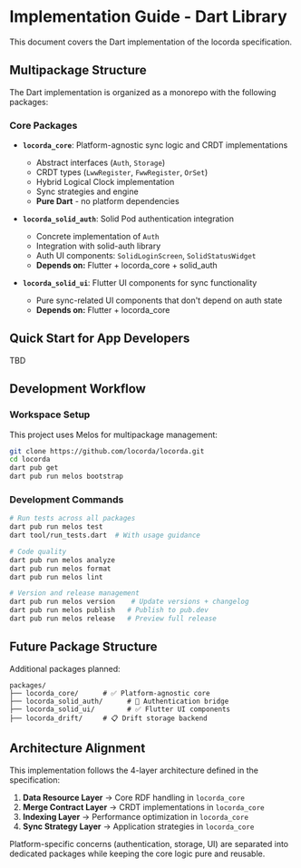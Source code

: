 # Implementation Guide - Dart Library

This document covers the Dart implementation of the locorda specification.

## Multipackage Structure

The Dart implementation is organized as a monorepo with the following packages:

### Core Packages

- **`locorda_core`**: Platform-agnostic sync logic and CRDT implementations
  - Abstract interfaces (`Auth`, `Storage`)
  - CRDT types (`LwwRegister`, `FwwRegister`, `OrSet`)
  - Hybrid Logical Clock implementation  
  - Sync strategies and engine
  - **Pure Dart** - no platform dependencies

- **`locorda_solid_auth`**: Solid Pod authentication integration
  - Concrete implementation of `Auth`
  - Integration with solid-auth library
  - Auth UI components: `SolidLoginScreen`, `SolidStatusWidget`
  - **Depends on:** Flutter + locorda_core + solid_auth

- **`locorda_solid_ui`**: Flutter UI components for sync functionality
  - Pure sync-related UI components that don't depend on auth state
  - **Depends on:** Flutter + locorda_core

## Quick Start for App Developers

TBD

## Development Workflow

### Workspace Setup

This project uses Melos for multipackage management:

```bash
git clone https://github.com/locorda/locorda.git
cd locorda
dart pub get
dart pub run melos bootstrap
```

### Development Commands

```bash
# Run tests across all packages
dart pub run melos test
dart tool/run_tests.dart  # With usage guidance

# Code quality
dart pub run melos analyze
dart pub run melos format
dart pub run melos lint

# Version and release management
dart pub run melos version    # Update versions + changelog
dart pub run melos publish   # Publish to pub.dev
dart pub run melos release   # Preview full release
```


## Future Package Structure

Additional packages planned:

```
packages/
├── locorda_core/      # ✅ Platform-agnostic core
├── locorda_solid_auth/      # 🚧 Authentication bridge  
├── locorda_solid_ui/        # ✅ Flutter UI components
├── locorda_drift/     # 📋 Drift storage backend
```

## Architecture Alignment

This implementation follows the 4-layer architecture defined in the specification:

1. **Data Resource Layer** → Core RDF handling in `locorda_core`
2. **Merge Contract Layer** → CRDT implementations in `locorda_core`  
3. **Indexing Layer** → Performance optimization in `locorda_core`
4. **Sync Strategy Layer** → Application strategies in `locorda_core`

Platform-specific concerns (authentication, storage, UI) are separated into dedicated packages while keeping the core logic pure and reusable.